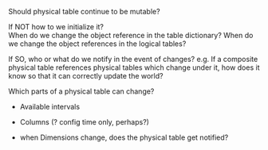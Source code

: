 Should physical table continue to be mutable? 

If NOT how to we initialize it?  
When do we change the object reference in the table dictionary?
When do we change the object references in the logical tables?

If SO, who or what do we notify in the event of changes?
e.g. If a composite physical table references physical tables which change
under it, how does it know so that it can correctly update the world?

Which parts of a physical table can change?

- Available intervals

- Columns (? config time only, perhaps?)

- when Dimensions change, does the physical table get notified?
